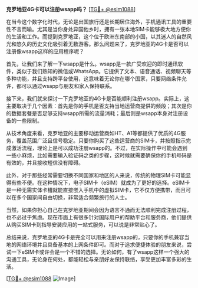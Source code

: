 **克罗地亚4G卡可以注册wsapp吗？** [[TG💪+ @esim1088](https://t.me/s/esim1088)]

在当今这个数字化时代，无论是出国旅行还是长期居住海外，手机通讯工具的重要性不言而喻。尤其是当你身处异国他乡时，拥有一张本地SIM卡能够极大地方便你的生活和工作。而提到克罗地亚，这个位于欧洲东南部的小国，以其迷人的自然风光和悠久的历史文化吸引着无数游客。那么问题来了，克罗地亚的4G卡是否可以注册像wsapp这样的应用程序呢？

首先，让我们来了解一下wsapp是什么。wsapp是一款广受欢迎的即时通讯软件，类似于我们熟知的微信或WhatsApp。它提供了文本、语音通话、视频聊天等多种功能，并且支持跨平台使用，这意味着无论你在哪个国家，只要网络条件允许，都可以通过wsapp与朋友和家人保持联系。

接下来，我们就来探讨一下克罗地亚的4G卡是否能顺利注册wsapp。实际上，这主要取决于几个因素：首先是你的手机是否支持当地运营商提供的频段；其次是你的数据套餐是否足够支持wsapp所需的流量消耗；最后则是wsapp本身对注册设备的一些限制。

从技术角度来看，克罗地亚的主要移动运营商如HT、A1等都提供了优质的4G服务，覆盖范围广泛且信号稳定。只要你购买了这些运营商的SIM卡，并按照指示完成激活流程，理论上是可以成功注册wsapp的。不过，在实际操作中可能会遇到一些小麻烦，比如需要输入验证码之类的步骤，这时候就需要确保你的手机号码是有效的，并且接收短信没有障碍。

此外，对于那些经常需要切换不同国家和地区的人来说，传统的物理SIM卡可能显得有些不便。在这种情况下，电子SIM卡（eSIM）就成为了更好的选择。eSIM卡是一种无需实体卡槽就能直接嵌入手机中的虚拟SIM卡，它不仅方便携带，而且可以在多个国家间自由切换，非常适合频繁旅行的人士。

当然，如果你担心自己在克罗地亚期间会因为语言不通而无法顺利完成注册过程，也不必过于焦虑。现在市面上有很多针对国际用户的帮助平台和服务商，他们提供从购买SIM卡到指导安装应用的一站式服务，可以说是非常贴心了。

总结来说，克罗地亚的4G卡是完全可以用来注册wsapp的，只要你的手机兼容当地的网络环境并且具备基本的上网条件即可。而对于追求便捷体验的朋友来说，尝试一下eSIM卡或许会是一个不错的选择。无论如何，有了wsapp这样一个强大的沟通工具，无论身在何处，都能轻松与亲朋好友保持联络，享受更加丰富多彩的生活。

[[TG💪+ @esim1088](https://t.me/s/esim1088) ![Image](https://i.postimg.cc/4NQfJmqS/Snipaste-2025-05-13-00-14-12.png)]